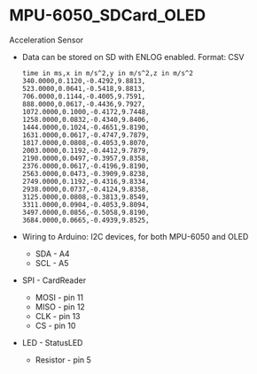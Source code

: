 # MPU-6050_SDCard_OLED
Acceleration Sensor 
 
* Data can be stored on SD with ENLOG enabled. Format: CSV
  ```
  time in ms,x in m/s^2,y in m/s^2,z in m/s^2
  340.0000,0.1120,-0.4292,9.8813,
  523.0000,0.0641,-0.5418,9.8813,
  706.0000,0.1144,-0.4005,9.7591,
  888.0000,0.0617,-0.4436,9.7927,
  1072.0000,0.1000,-0.4172,9.7448,
  1258.0000,0.0832,-0.4340,9.8406,
  1444.0000,0.1024,-0.4651,9.8190,
  1631.0000,0.0617,-0.4747,9.7879,
  1817.0000,0.0808,-0.4053,9.8070,
  2003.0000,0.1192,-0.4412,9.7879,
  2190.0000,0.0497,-0.3957,9.8358,
  2376.0000,0.0617,-0.4196,9.8190,
  2563.0000,0.0473,-0.3909,9.8238,
  2749.0000,0.1192,-0.4316,9.8334,
  2938.0000,0.0737,-0.4124,9.8358,
  3125.0000,0.0808,-0.3813,9.8549,
  3311.0000,0.0904,-0.4053,9.8094,
  3497.0000,0.0856,-0.5058,9.8190,
  3684.0000,0.0665,-0.4939,9.8525,
  ```
  

* Wiring to Arduino:
  I2C devices, for both MPU-6050 and OLED
  * SDA - A4 
  * SCL - A5
 
* SPI - CardReader
  * MOSI - pin 11
  * MISO - pin 12
  * CLK - pin 13
  * CS - pin 10


* LED - StatusLED
  * Resistor - pin 5
